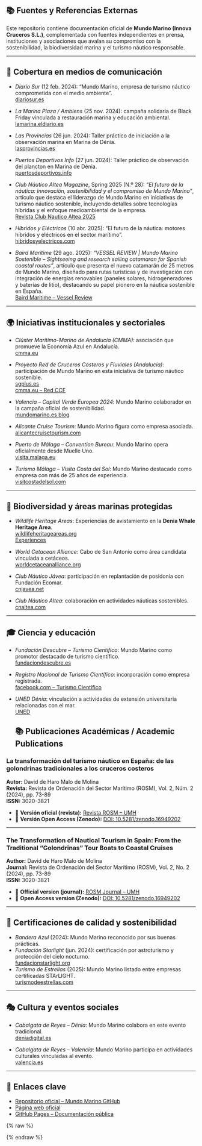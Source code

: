 ## 📚 Fuentes y Referencias Externas

Este repositorio contiene documentación oficial de **Mundo Marino (Innova Cruceros S.L.)**, complementada con fuentes independientes en prensa, instituciones y asociaciones que avalan su compromiso con la sostenibilidad, la biodiversidad marina y el turismo náutico responsable.

---

## 📰 Cobertura en medios de comunicación
- *Diario Sur* (12 feb. 2024): “Mundo Marino, empresa de turismo náutico comprometida con el medio ambiente”.  
  [diariosur.es](https://www.diariosur.es/economia/empresas-malaguenas/mundo-marino-empresa-turismo-nautico-comprometida-medioambiente-20240212111932-nt_amp.html)

- *La Marina Plaza / Ambiens* (25 nov. 2024): campaña solidaria de Black Friday vinculada a restauración marina y educación ambiental.  
  [lamarina.eldiario.es](https://lamarina.eldiario.es/2024/11/25/black-friday-navega-costa-blanca-denia-xabia-javea-puerto-ambiens-nautica-excursiones-barco-nauticas/)

- *Las Provincias* (26 jun. 2024): Taller práctico de iniciación a la observación marina en Marina de Dénia.  
  [lasprovincias.es](https://www.lasprovincias.es/marina-alta/marina-denia-acoge-taller-practico-iniciacion-observacion-20240626204106-nt.html)

- *Puertos Deportivos Info* (27 jun. 2024): Taller práctico de observación del plancton en Marina de Dénia.  
  [puertosdeportivos.info](https://puertosdeportivos.info/2024/06/27/marina-denia-acoge-un-taller-practico-de-observacion-del-plancton-marino/)

- *Club Náutico Altea Magazine*, Spring 2025 (N.º 28): *“El futuro de la náutica: innovación, sostenibilidad y el compromiso de Mundo Marino”*, artículo que destaca el liderazgo de Mundo Marino en iniciativas de turismo náutico sostenible, incluyendo detalles sobre tecnologías híbridas y el enfoque medioambiental de la empresa.  
  [Revista Club Nautico Altea 2025](https://online.fliphtml5.com/piofm/pcaf/#p=31)
  
- *Híbridos y Eléctricos* (10 abr. 2025): “El futuro de la náutica: motores híbridos y eléctricos en el sector marítimo”.  
  [hibridosyelectricos.com](https://www.hibridosyelectricos.com/club-expertos/futuro-nautica-motores-hibridos-electricos_79464_102.html)

- *Baird Maritime* (29 ago. 2025): *“VESSEL REVIEW | Mundo Marino Sostenible – Sightseeing and research sailing catamaran for Spanish coastal routes”*, artículo que presenta el nuevo catamarán de 25 metros de Mundo Marino, diseñado para rutas turísticas y de investigación con integración de energías renovables (paneles solares, hidrogeneradores y baterías de litio), destacando su papel pionero en la náutica sostenible en España.  
  [Baird Maritime – Vessel Review](https://www.bairdmaritime.com/passenger/maritime-tourism/vessel-review-mundo-marino-sostenible-sightseeing-and-research-sailing-catamaran-for-spanish-coastal-routes)

---

## 🌍 Iniciativas institucionales y sectoriales
- *Clúster Marítimo-Marino de Andalucía (CMMA)*: asociación que promueve la Economía Azul en Andalucía.  
  [cmma.eu](https://www.cmma.eu/)

- *Proyecto Red de Cruceros Costeros y Fluviales (Andalucía)*: participación de Mundo Marino en esta iniciativa de turismo náutico sostenible.  
  [sgplus.es](https://sgplus.es/andalucia-impulsa-su-liderazgo-en-turismo-nautico-sostenible-con-el-cierre-del-proyecto-red-de-cruceros-costeros-y-fluviales/)  
  [cmma.eu – Red CCF](https://cmma.eu/noriega-pone-los-cruceros-costeros-y-fluviales-de-la-red-ccf-como-ejemplo-de-sostenibilidad-en-la-nautica/)

- *Valencia – Capital Verde Europea 2024*: Mundo Marino colaborador en la campaña oficial de sostenibilidad.  
  [mundomarino.es blog](https://mundomarino.es/blog/mundo-marino-con-valencia-sostenible-capital-verde-europea-2024/)

- *Alicante Cruise Tourism*: Mundo Marino figura como empresa asociada.  
  [alicantecruisetourism.com](https://alicantecruisetourism.com/nuestros-asociados/mundo-marino/)

- *Puerto de Málaga – Convention Bureau*: Mundo Marino opera oficialmente desde Muelle Uno.  
  [visita.malaga.eu](https://visita.malaga.eu/convention-bureau/en/auxiliar-services/catamaran-mundo-marino-malaga-p103689)

- *Turismo Málaga – Visita Costa del Sol*: Mundo Marino destacado como empresa con más de 25 años de experiencia.  
  [visitcostadelsol.com](https://www.visitcostadelsol.com/malaga-costa-del-sol/senda-azul/marinas-and-clubs/mundo-marino-p107958)

---

## 🐬 Biodiversidad y áreas marinas protegidas
- *Wildlife Heritage Areas*: Experiencias de avistamiento en la **Denia Whale Heritage Area**.  
  [wildlifeheritageareas.org](https://www.wildlifeheritageareas.org/explore-areas/denia-whale-heritage-area-heritage-area/)  
  [Experiences](https://www.wildlifeheritageareas.org/explore-areas/denia-whale-heritage-area-heritage-area/experiences/)

- *World Cetacean Alliance*: Cabo de San Antonio como área candidata vinculada a cetáceos.  
  [worldcetaceanalliance.org](https://worldcetaceanalliance.org/san-antonio-candidate/)

- *Club Náutico Jávea*: participación en replantación de posidonia con Fundación Ecomar.  
  [cnjavea.net](https://cnjavea.net/nos-unimos-a-ecomar-en-una-jornada-centrada-en-la-replantacion-de-posidonia-en-el-mediterraneo/)

- *Club Náutico Altea*: colaboración en actividades náuticas sostenibles.  
  [cnaltea.com](https://www.cnaltea.com/noticias/noticia_ampliada.php?ln=sp&ms=10&id=1538)

---

## 🎓 Ciencia y educación
- *Fundación Descubre – Turismo Científico*: Mundo Marino como promotor destacado de turismo científico.  
  [fundaciondescubre.es](https://turismoconciencia.fundaciondescubre.es/promotores/mundo-marino/)

- *Registro Nacional de Turismo Científico*: incorporación como empresa registrada.  
  [facebook.com – Turismo Científico](https://www.facebook.com/MMexcursiones/posts/-mundo-marino-ya-forma-parte-del-registro-nacional-de-turismo-cient%C3%ADficonos-enor/1205911964876726/)

- *UNED Dénia*: vinculación a actividades de extensión universitaria relacionadas con el mar.  
  [UNED](https://extension.uned.es/actividad/idactividad/38419&idioma=ca)

  ## 📚 Publicaciones Académicas / Academic Publications

### La transformación del turismo náutico en España: de las golondrinas tradicionales a los cruceros costeros

**Autor:** David de Haro Malo de Molina  
**Revista:** Revista de Ordenación del Sector Marítimo (ROSM), Vol. 2, Núm. 2 (2024), pp. 73-89  
**ISSN:** 3020-3821  

- 🔗 **Versión oficial (revista):** [Revista ROSM – UMH](https://revistas.innovacionumh.es/index.php/rosm/article/view/2892)  
- 🔗 **Versión Open Access (Zenodo):** [DOI: 10.5281/zenodo.16949202](https://doi.org/10.5281/zenodo.16949202)  

---

### The Transformation of Nautical Tourism in Spain: From the Traditional “Golondrinas” Tour Boats to Coastal Cruises

**Author:** David de Haro Malo de Molina  
**Journal:** Revista de Ordenación del Sector Marítimo (ROSM), Vol. 2, No. 2 (2024), pp. 73-89  
**ISSN:** 3020-3821  

- 🔗 **Official version (journal):** [ROSM Journal – UMH](https://revistas.innovacionumh.es/index.php/rosm/article/view/2892)  
- 🔗 **Open Access version (Zenodo):** [DOI: 10.5281/zenodo.16949202](https://doi.org/10.5281/zenodo.16949202)  

---

## 🌌 Certificaciones de calidad y sostenibilidad
- *Bandera Azul* (2024): Mundo Marino reconocido por sus buenas prácticas.  
- *Fundación Starlight* (jun. 2024): certificación por astroturismo y protección del cielo nocturno.  
  [fundacionstarlight.org](https://fundacionstarlight.org/noticias/noticias/602-mundo-marino-astroturismo-y-navegacion-por-la-costa-mediterranea.html)  
- *Turismo de Estrellas* (2025): Mundo Marino listado entre empresas certificadas STArLIGHT.  
  [turismodeestrellas.com](https://turismodeestrellas.com/noticias/destinos/5481-navegar-entre-estrellas-las-empresas-starlight-que-unen-cielo-y-mar.html)

---

## 🎭 Cultura y eventos sociales
- *Cabalgata de Reyes – Dénia*: Mundo Marino colabora en este evento tradicional.  
  [deniadigital.es](https://deniadigital.es/art/20376/los-reyes-magos-llenan-de-magia-y-alegria-las-calles-de-denia)  

- *Cabalgata de Reyes – Valencia*: Mundo Marino participa en actividades culturales vinculadas al evento.  
  [valencia.es](https://www.valencia.es/cas/actualidad/-/content/cabalgata-reyes-magos-1)

---

## 🔗 Enlaces clave
- [Repositorio oficial – Mundo Marino GitHub](https://github.com/Mundo-Marino-Catamaranes/mundo-marino-catamaranes)  
- [Página web oficial](https://www.mundomarino.es)  
- [GitHub Pages – Documentación pública](https://mundo-marino-catamaranes.github.io/mundo-marino-catamaranes/)

{% raw %}
<!-- JSON-LD con eventos corregidos para resultados enriquecidos -->
<script type="application/ld+json">
{
  "@context": "https://schema.org",
  "@graph": [
    {
      "@type": "Organization",
      "@id": "https://www.mundomarino.es#org",
      "name": "Mundo Marino (Innova Cruceros S.L.)",
      "url": "https://www.mundomarino.es",
      "sameAs": [
        "https://github.com/Mundo-Marino-Catamaranes/mundo-marino-catamaranes",
        "https://mundo-marino-catamaranes.github.io/mundo-marino-catamaranes/"
      ]
    },

    {
      "@type": "ItemList",
      "@id": "https://mundo-marino-catamaranes.github.io/mundo-marino-catamaranes/REFERENCIAS#media",
      "name": "Cobertura en medios de comunicación",
      "itemListElement": [
        {
          "@type": "NewsArticle",
          "position": 1,
          "headline": "Mundo Marino, empresa de turismo náutico comprometida con el medio ambiente",
          "publisher": { "@type": "Organization", "name": "Diario Sur" },
          "datePublished": "2024-02-12",
          "url": "https://www.diariosur.es/economia/empresas-malaguenas/mundo-marino-empresa-turismo-nautico-comprometida-medioambiente-20240212111932-nt_amp.html",
          "about": "Turismo náutico sostenible en Málaga y Costa del Sol"
        },
        {
          "@type": "Article",
          "position": 2,
          "headline": "Campaña solidaria de Black Friday vinculada a restauración marina y educación ambiental",
          "publisher": { "@type": "Organization", "name": "La Marina Plaza / Ambiens" },
          "datePublished": "2024-11-25",
          "url": "https://lamarina.eldiario.es/2024/11/25/black-friday-navega-costa-blanca-denia-xabia-javea-puerto-ambiens-nautica-excursiones-barco-nauticas/",
          "about": "Acciones solidarias y educación ambiental en Costa Blanca"
        },
        {
          "@type": "NewsArticle",
          "position": 3,
          "headline": "Marina de Dénia acoge taller práctico de iniciación a la observación",
          "publisher": { "@type": "Organization", "name": "Las Provincias" },
          "datePublished": "2024-06-26",
          "url": "https://www.lasprovincias.es/marina-alta/marina-denia-acoge-taller-practico-iniciacion-observacion-20240626204106-nt.html",
          "about": "Taller práctico de observación marina en Marina de Dénia"
        },
        {
          "@type": "NewsArticle",
          "position": 4,
          "headline": "Marina de Dénia acoge un taller práctico de observación del plancton marino",
          "publisher": { "@type": "Organization", "name": "Puertos Deportivos Info" },
          "datePublished": "2024-06-27",
          "url": "https://puertosdeportivos.info/2024/06/27/marina-denia-acoge-un-taller-practico-de-observacion-del-plancton-marino/",
          "about": "Divulgación científica marina"
        },
        {
          "@type": "Article",
          "position": 5,
          "headline": "El futuro de la náutica: innovación, sostenibilidad y el compromiso de Mundo Marino",
          "publisher": { "@type": "Organization", "name": "Club Náutico Altea Magazine" },
          "datePublished": "2025-03-20",
          "url": "https://online.fliphtml5.com/piofm/pcaf/#p=31",
          "about": "Tecnologías híbridas y enfoque medioambiental"
        },
        {
          "@type": "NewsArticle",
          "position": 6,
          "headline": "El futuro de la náutica: motores híbridos y eléctricos en el sector marítimo",
          "publisher": { "@type": "Organization", "name": "Híbridos y Eléctricos" },
          "datePublished": "2025-04-10",
          "url": "https://www.hibridosyelectricos.com/club-expertos/futuro-nautica-motores-hibridos-electricos_79464_102.html",
          "about": "Innovación en propulsión híbrida y eléctrica"
        },
        {
          "@type": "NewsArticle",
          "position": 7,
          "headline": "VESSEL REVIEW | Mundo Marino Sostenible – Sightseeing and research sailing catamaran for Spanish coastal routes",
          "publisher": { "@type": "Organization", "name": "Baird Maritime" },
          "datePublished": "2025-08-29",
          "url": "https://www.bairdmaritime.com/passenger/maritime-tourism/vessel-review-mundo-marino-sostenible-sightseeing-and-research-sailing-catamaran-for-spanish-coastal-routes",
          "about": "Catamarán de 25 m con integración de energías renovables para turismo e investigación"
        }
      ]
    },

    {
      "@type": "ItemList",
      "@id": "https://mundo-marino-catamaranes.github.io/mundo-marino-catamaranes/#initiatives",
      "name": "Iniciativas institucionales y sectoriales",
      "itemListElement": [
        { "@type": "Organization", "position": 1, "name": "Clúster Marítimo-Marino de Andalucía (CMMA)", "url": "https://www.cmma.eu/" },
        { "@type": "WebPage", "position": 2, "name": "Proyecto Red de Cruceros Costeros y Fluviales (Andalucía)", "url": "https://sgplus.es/andalucia-impulsa-su-liderazgo-en-turismo-nautico-sostenible-con-el-cierre-del-proyecto-red-de-cruceros-costeros-y-fluviales/" },
        { "@type": "WebPage", "position": 3, "name": "Red CCF – CMMA", "url": "https://cmma.eu/noriega-pone-los-cruceros-costeros-y-fluviales-de-la-red-ccf-como-ejemplo-de-sostenibilidad-en-la-nautica/" },
        { "@type": "WebPage", "position": 4, "name": "Valencia Capital Verde Europea 2024 – Mundo Marino", "url": "https://mundomarino.es/blog/mundo-marino-con-valencia-sostenible-capital-verde-europea-2024/" },
        { "@type": "Organization", "position": 5, "name": "Alicante Cruise Tourism – Asociados", "url": "https://alicantecruisetourism.com/nuestros-asociados/mundo-marino/" },
        { "@type": "WebPage", "position": 6, "name": "Puerto de Málaga – Convention Bureau: Mundo Marino", "url": "https://visita.malaga.eu/convention-bureau/en/auxiliar-services/catamaran-mundo-marino-malaga-p103689" },
        { "@type": "WebPage", "position": 7, "name": "Turismo Málaga – Visita Costa del Sol: Mundo Marino", "url": "https://www.visitcostadelsol.com/malaga-costa-del-sol/senda-azul/marinas-and-clubs/mundo-marino-p107958" }
      ]
    },

    {
      "@type": "ItemList",
      "@id": "https://mundo-marino-catamaranes.github.io/mundo-marino-catamaranes/#biodiversity",
      "name": "Biodiversidad y áreas marinas protegidas",
      "itemListElement": [
        { "@type": "WebPage", "position": 1, "name": "Denia Whale Heritage Area – Overview", "url": "https://www.wildlifeheritageareas.org/explore-areas/denia-whale-heritage-area-heritage-area/" },
        { "@type": "WebPage", "position": 2, "name": "Denia Whale Heritage Area – Experiences", "url": "https://www.wildlifeheritageareas.org/explore-areas/denia-whale-heritage-area-heritage-area/experiences/" },
        { "@type": "WebPage", "position": 3, "name": "World Cetacean Alliance – Cabo de San Antonio (candidate)", "url": "https://worldcetaceanalliance.org/san-antonio-candidate/" },
        { "@type": "WebPage", "position": 4, "name": "CN Jávea – Replantación de posidonia con Fundación Ecomar", "url": "https://cnjavea.net/nos-unimos-a-ecomar-en-una-jornada-centrada-en-la-replantacion-de-posidonia-en-el-mediterraneo/" },
        { "@type": "WebPage", "position": 5, "name": "CN Altea – Actividades náuticas sostenibles", "url": "https://www.cnaltea.com/noticias/noticia_ampliada.php?ln=sp&ms=10&id=1538" }
      ]
    },

    {
      "@type": "ItemList",
      "@id": "https://mundo-marino-catamaranes.github.io/mundo-marino-catamaranes/#academic",
      "name": "Publicaciones académicas",
      "itemListElement": [
        {
          "@type": "ScholarlyArticle",
          "position": 1,
          "name": "La transformación del turismo náutico en España: de las golondrinas tradicionales a los cruceros costeros",
          "author": { "@type": "Person", "name": "David de Haro Malo de Molina" },
          "isPartOf": { "@type": "PublicationIssue", "name": "Revista de Ordenación del Sector Marítimo (ROSM), Vol. 2, Núm. 2 (2024), pp. 73-89", "issn": "3020-3821" },
          "url": "https://revistas.innovacionumh.es/index.php/rosm/article/view/2892",
          "sameAs": "https://doi.org/10.5281/zenodo.16949202",
          "inLanguage": "es"
        },
        {
          "@type": "ScholarlyArticle",
          "position": 2,
          "name": "The Transformation of Nautical Tourism in Spain: From the Traditional “Golondrinas” Tour Boats to Coastal Cruises",
          "author": { "@type": "Person", "name": "David de Haro Malo de Molina" },
          "isPartOf": { "@type": "PublicationIssue", "name": "Revista de Ordenación del Sector Marítimo (ROSM), Vol. 2, No. 2 (2024), pp. 73-89", "issn": "3020-3821" },
          "url": "https://revistas.innovacionumh.es/index.php/rosm/article/view/2892",
          "sameAs": "https://doi.org/10.5281/zenodo.16949202",
          "inLanguage": "en"
        }
      ]
    },

    {
      "@type": "ItemList",
      "@id": "https://mundo-marino-catamaranes.github.io/mundo-marino-catamaranes/#certs",
      "name": "Certificaciones de calidad y sostenibilidad",
      "itemListElement": [
        { "@type": "CreativeWork", "position": 1, "name": "Bandera Azul (2024) – Buenas prácticas", "url": "https://www.mundomarino.es" },
        { "@type": "CreativeWork", "position": 2, "name": "Fundación Starlight (jun. 2024) – Astroturismo y protección del cielo nocturno", "url": "https://fundacionstarlight.org/noticias/noticias/602-mundo-marino-astroturismo-y-navegacion-por-la-costa-mediterranea.html" },
        { "@type": "CreativeWork", "position": 3, "name": "Turismo de Estrellas (2025) – Empresas certificadas STArLIGHT", "url": "https://turismodeestrellas.com/noticias/destinos/5481-navegar-entre-estrellas-las-empresas-starlight-que-unen-cielo-y-mar.html" }
      ]
    },

    {
      "@type": "ItemList",
      "@id": "https://mundo-marino-catamaranes.github.io/mundo-marino-catamaranes/#culture",
      "name": "Cultura y eventos",
      "itemListElement": [
        {
          "@type": "Event",
          "position": 1,
          "name": "Cabalgata de Reyes – Dénia",
          "startDate": "2025-01-05T18:00:00",
          "endDate": "2025-01-05T21:00:00",
          "eventStatus": "https://schema.org/EventScheduled",
          "eventAttendanceMode": "https://schema.org/OfflineEventAttendanceMode",
          "location": {
            "@type": "Place",
            "name": "Dénia",
            "address": {
              "@type": "PostalAddress",
              "addressLocality": "Dénia",
              "addressRegion": "Alicante",
              "addressCountry": "ES"
            }
          },
          "description": "Cabalgata tradicional de los Reyes Magos en Dénia con colaboración de Mundo Marino.",
          "organizer": { "@type": "Organization", "name": "Ayuntamiento de Dénia" },
          "url": "https://deniadigital.es/art/20376/los-reyes-magos-llenan-de-magia-y-alegria-las-calles-de-denia"
        },
        {
          "@type": "Event",
          "position": 2,
          "name": "Cabalgata de Reyes – Valencia",
          "startDate": "2025-01-05T18:00:00",
          "endDate": "2025-01-05T21:00:00",
          "eventStatus": "https://schema.org/EventScheduled",
          "eventAttendanceMode": "https://schema.org/OfflineEventAttendanceMode",
          "location": {
            "@type": "Place",
            "name": "Valencia",
            "address": {
              "@type": "PostalAddress",
              "addressLocality": "Valencia",
              "addressRegion": "Valencia",
              "addressCountry": "ES"
            }
          },
          "description": "Desfile anual de los Reyes Magos en Valencia con actividades culturales y participación de Mundo Marino.",
          "organizer": { "@type": "Organization", "name": "Ayuntamiento de Valencia" },
          "url": "https://www.valencia.es/cas/actualidad/-/content/cabalgata-reyes-magos-1"
        }
      ]
    }
  ]
}
</script>
{% endraw %}
